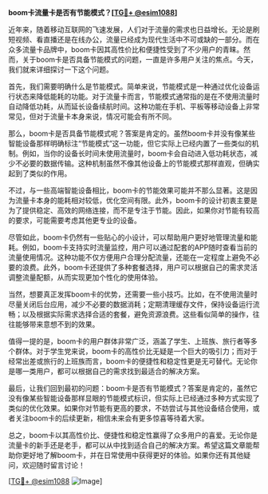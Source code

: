 **boom卡流量卡是否有节能模式？[[TG💪+ @esim1088](https://t.me/s/esim1088)]**

近年来，随着移动互联网的飞速发展，人们对于流量的需求也日益增长。无论是刷短视频、看直播还是在线办公，流量已经成为现代生活中不可或缺的一部分。而在众多流量卡品牌中，boom卡因其高性价比和便捷性受到了不少用户的青睐。然而，关于boom卡是否具备节能模式的问题，一直是许多用户关注的焦点。今天，我们就来详细探讨一下这个问题。

首先，我们需要明确什么是节能模式。简单来说，节能模式是一种通过优化设备运行状态来降低能耗的功能。对于流量卡而言，节能模式通常指的是在不使用流量时自动降低功耗，从而延长设备续航时间。这种功能在手机、平板等移动设备上非常常见，但对于流量卡本身来说，情况可能会有所不同。

那么，boom卡是否具备节能模式呢？答案是肯定的。虽然boom卡并没有像某些智能设备那样明确标注“节能模式”这一功能，但它实际上已经内置了一些类似的机制。例如，当你的设备长时间未使用流量时，boom卡会自动进入低功耗状态，减少不必要的数据传输。这种机制虽然不像其他设备上的节能模式那样直观，但确实起到了类似的作用。

不过，与一些高端智能设备相比，boom卡的节能效果可能并不那么显著。这是因为流量卡本身的能耗相对较低，优化空间有限。此外，boom卡的设计初衷主要是为了提供稳定、高效的网络连接，而不是专注于节能。因此，如果你对节能有较高的要求，可能需要考虑其他更专业的设备。

尽管如此，boom卡仍然有一些贴心的小设计，可以帮助用户更好地管理流量和能耗。例如，boom卡支持实时流量监控，用户可以通过配套的APP随时查看当前的流量使用情况。这种功能不仅方便用户合理分配流量，还能在一定程度上避免不必要的浪费。此外，boom卡还提供了多种套餐选择，用户可以根据自己的需求灵活调整流量配额，从而实现更加个性化的使用体验。

当然，想要真正发挥boom卡的优势，还需要一些小技巧。比如，在不使用流量时尽量关闭后台应用，减少不必要的数据消耗；定期清理缓存文件，保持设备运行流畅；以及根据实际需求选择合适的套餐，避免资源浪费。这些看似简单的操作，往往能够带来意想不到的效果。

值得一提的是，boom卡的用户群体非常广泛，涵盖了学生、上班族、旅行者等多个群体。对于学生党来说，boom卡的高性价比无疑是一个巨大的吸引力；而对于经常出差或旅行的上班族而言，boom卡的便捷性和稳定性更是无可替代。无论你是哪一类用户，都可以根据自己的需求找到最适合的解决方案。

最后，让我们回到最初的问题：boom卡是否有节能模式？答案是肯定的，虽然它没有像某些智能设备那样显眼的节能模式标识，但实际上已经通过多种方式实现了类似的优化效果。如果你对节能有更高的要求，不妨尝试与其他设备结合使用，或者关注boom卡的后续更新，相信未来会有更多惊喜等待着大家。

总之，boom卡以其高性价比、便捷性和稳定性赢得了众多用户的喜爱。无论你是流量卡的新手还是老手，都可以从中找到适合自己的解决方案。希望这篇文章能帮助你更好地了解boom卡，并在日常使用中获得更好的体验。如果你还有其他疑问，欢迎随时留言讨论！

[[TG💪+ @esim1088](https://t.me/s/esim1088) ![Image](https://i.postimg.cc/4NQfJmqS/Snipaste-2025-05-13-00-14-12.png)]